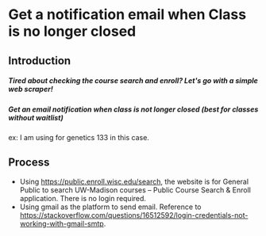 # Get a notification email when Class is no longer closed
## Introduction
<h5>Tired about checking the course search and enroll? Let's go with a simple web scraper!</h5>
<h5>Get an email notification when class is not longer closed (best for classes without waitlist)</h5>
ex: I am using for genetics 133 in this case.

## Process
* Using https://public.enroll.wisc.edu/search, the website is for General Public to search UW-Madison courses – Public Course Search & Enroll application. There is no login required.
* Using gmail as the platform to send email. Reference to https://stackoverflow.com/questions/16512592/login-credentials-not-working-with-gmail-smtp.

